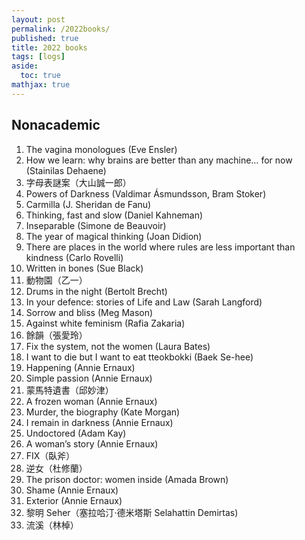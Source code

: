 ```yaml
---
layout: post
permalink: /2022books/
published: true
title: 2022 books
tags: [logs]
aside:
  toc: true
mathjax: true
---
```

<!--more-->
## Nonacademic

1. The vagina monologues (Eve Ensler)
2. How we learn: why brains are better than any machine… for now (Stainilas Dehaene)
3. 字母表謎案（大山誠一郎）
4. Powers of Darkness (Valdimar Ásmundsson, Bram Stoker)
5. Carmilla (J. Sheridan de Fanu)
6. Thinking, fast and slow (Daniel Kahneman)
7. Inseparable (Simone de Beauvoir)
8. The year of magical thinking (Joan Didion)
9. There are places in the world where rules are less important than kindness (Carlo Rovelli)
10. Written in bones (Sue Black)
11. 動物園（乙一）
12. Drums in the night (Bertolt Brecht)
13. In your defence: stories of Life and Law (Sarah Langford)
14. Sorrow and bliss (Meg Mason)
15. Against white feminism (Rafia Zakaria)
16. 餘韻（張愛玲）
17. Fix the system, not the women (Laura Bates)
18. I want to die but I want to eat tteokbokki (Baek Se-hee)
19. Happening (Annie Ernaux)
20. Simple passion (Annie Ernaux)
21. 蒙馬特遺書（邱妙津）
22. A frozen woman (Annie Ernaux)
23. Murder, the biography (Kate Morgan)
24. I remain in darkness (Annie Ernaux)
25. Undoctored (Adam Kay)
26. A woman’s story (Annie Ernaux)
27. FIX（臥斧）
28. 逆女（杜修蘭）
29. The prison doctor: women inside (Amada Brown)
30. Shame (Annie Ernaux)
31. Exterior (Annie Ernaux)
32. 黎明 Seher（塞拉哈汀·德米塔斯 Selahattin Demirtas)
33. 流溪（林棹）
